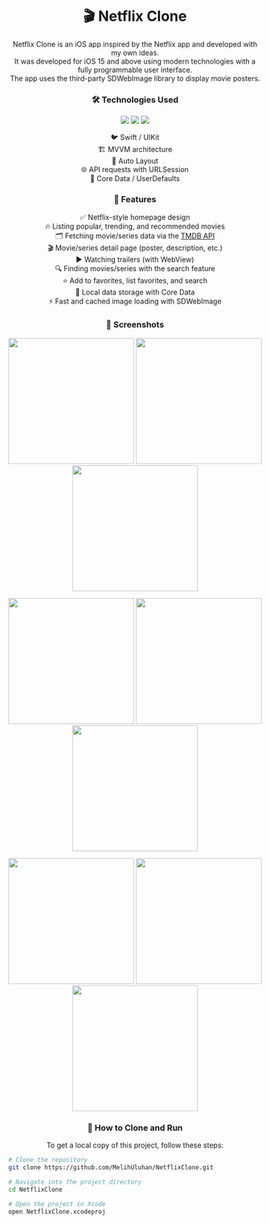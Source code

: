 <h1 align="center">🎬 Netflix Clone</h1>
<p align="center">
Netflix Clone is an iOS app inspired by the Netflix app and developed with my own ideas.<br/>
It was developed for iOS 15 and above using modern technologies with a fully programmable user interface.<br/>
The app uses the third-party SDWebImage library to display movie posters.<br/>
</p>

<h3 align="center">🛠️ Technologies Used</h3>
<p align="center">
  <img src="https://img.shields.io/badge/Swift-FA7343?style=for-the-badge&logo=swift&logoColor=white" />
  <img src="https://img.shields.io/badge/UIKit-000000?style=for-the-badge&logo=apple&logoColor=white" />
  <img src="https://img.shields.io/badge/Architecture-MVVM-blue?style=for-the-badge" />
</p>
<p align="center">
  🐦 Swift / UIKit<br/>
  🏗️ MVVM architecture<br/>
  📐 Auto Layout<br/>
  🌐 API requests with URLSession<br/>
  💾 Core Data / UserDefaults
</p>

<h3 align="center">📌 Features</h3>

<p align="center">
  ✅ Netflix-style homepage design<br/>
  🔥 Listing popular, trending, and recommended movies<br/>
  🗂️ Fetching movie/series data via the <a href="https://api.themoviedb.org">TMDB API</a><br/>
  🎬 Movie/series detail page (poster, description, etc.)<br/>
  ▶️ Watching trailers (with WebView)<br/>
  🔍 Finding movies/series with the search feature<br/>
  ⭐ Add to favorites, list favorites, and search<br/>
  💾 Local data storage with Core Data<br/>
  ⚡ Fast and cached image loading with SDWebImage<br/>
</p>

<h3 align="center">📸 Screenshots</h3>

<p float="left" align="center"> <img src="https://github.com/MelihUluhan/NetflixClone/blob/main/Screenshots/home.png" width="250" /> 
  <img src="https://github.com/MelihUluhan/NetflixClone/blob/main/Screenshots/home_download.png" width="250" /> 
  <img src="https://github.com/MelihUluhan/NetflixClone/blob/main/Screenshots/bottom_sheet.png" width="250" /> 
</p>

<p float="left" align="center"> <img src="https://github.com/MelihUluhan/NetflixClone/blob/main/Screenshots/upcoming.png" width="250" /> 
  <img src="https://github.com/MelihUluhan/NetflixClone/blob/main/Screenshots/top_search.png" width="250" /> 
  <img src="https://github.com/MelihUluhan/NetflixClone/blob/main/Screenshots/after_search_vc.png" width="250" /> 
</p>

<p float="left" align="center"> <img src="https://github.com/MelihUluhan/NetflixClone/blob/main/Screenshots/movie_preview.png" width="250" /> 
  <img src="https://github.com/MelihUluhan/NetflixClone/blob/main/Screenshots/downloads.png" width="250" /> 
  <img src="https://github.com/MelihUluhan/NetflixClone/blob/main/Screenshots/downloads_search.png" width="250" /> 
</p>

<h3 align="center">🚀 How to Clone and Run</h3>

<p align="center">
To get a local copy of this project, follow these steps:
</p>

```bash
# Clone the repository
git clone https://github.com/MelihUluhan/NetflixClone.git

# Navigate into the project directory
cd NetflixClone

# Open the project in Xcode
open NetflixClone.xcodeproj

